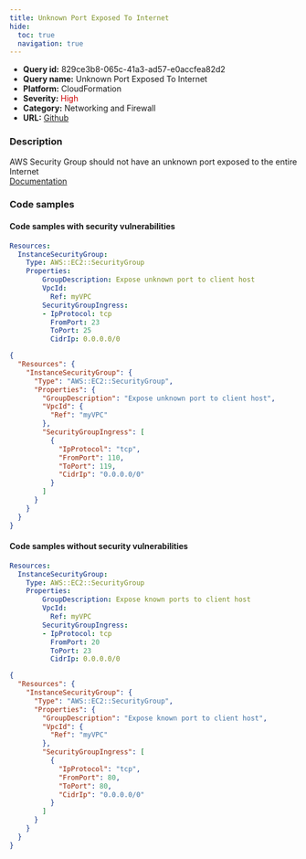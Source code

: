 ```yaml
---
title: Unknown Port Exposed To Internet
hide:
  toc: true
  navigation: true
---
```


<style>
  .highlight .hll {
    background-color: #ff171742;
  }
  .md-content {
    max-width: 1100px;
    margin: 0 auto;
  }
</style>

-   **Query id:** 829ce3b8-065c-41a3-ad57-e0accfea82d2
-   **Query name:** Unknown Port Exposed To Internet
-   **Platform:** CloudFormation
-   **Severity:** <span style="color:#C00">High</span>
-   **Category:** Networking and Firewall
-   **URL:** [Github](https://github.com/Checkmarx/kics/tree/master/assets/queries/cloudFormation/aws/unknown_port_exposed_to_internet)

### Description
AWS Security Group should not have an unknown port exposed to the entire Internet<br>
[Documentation](https://docs.aws.amazon.com/AWSCloudFormation/latest/UserGuide/aws-properties-ec2-security-group.html)

### Code samples
#### Code samples with security vulnerabilities
```yaml title="Positive test num. 1 - yaml file" hl_lines="9"
Resources:
  InstanceSecurityGroup:
    Type: AWS::EC2::SecurityGroup
    Properties:
        GroupDescription: Expose unknown port to client host
        VpcId:
          Ref: myVPC
        SecurityGroupIngress:
        - IpProtocol: tcp
          FromPort: 23
          ToPort: 25
          CidrIp: 0.0.0.0/0

```
```json title="Positive test num. 2 - json file" hl_lines="12"
{
  "Resources": {
    "InstanceSecurityGroup": {
      "Type": "AWS::EC2::SecurityGroup",
      "Properties": {
        "GroupDescription": "Expose unknown port to client host",
        "VpcId": {
          "Ref": "myVPC"
        },
        "SecurityGroupIngress": [
          {
            "IpProtocol": "tcp",
            "FromPort": 110,
            "ToPort": 119,
            "CidrIp": "0.0.0.0/0"
          }
        ]
      }
    }
  }
}

```


#### Code samples without security vulnerabilities
```yaml title="Negative test num. 1 - yaml file"
Resources:
  InstanceSecurityGroup:
    Type: AWS::EC2::SecurityGroup
    Properties:
        GroupDescription: Expose known ports to client host
        VpcId:
          Ref: myVPC
        SecurityGroupIngress:
        - IpProtocol: tcp
          FromPort: 20
          ToPort: 23
          CidrIp: 0.0.0.0/0

```
```json title="Negative test num. 2 - json file"
{
  "Resources": {
    "InstanceSecurityGroup": {
      "Type": "AWS::EC2::SecurityGroup",
      "Properties": {
        "GroupDescription": "Expose known port to client host",
        "VpcId": {
          "Ref": "myVPC"
        },
        "SecurityGroupIngress": [
          {
            "IpProtocol": "tcp",
            "FromPort": 80,
            "ToPort": 80,
            "CidrIp": "0.0.0.0/0"
          }
        ]
      }
    }
  }
}

```
